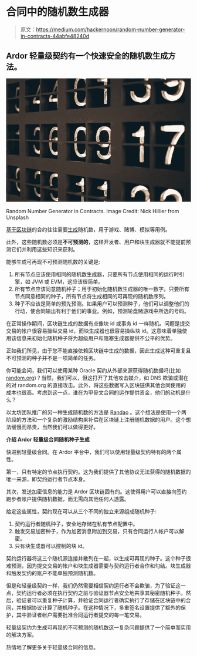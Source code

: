 # 合同中的随机数生成器

> 原文：<https://medium.com/hackernoon/random-number-generator-in-contracts-44abfe48240d>

## Ardor 轻量级契约有一个快速安全的随机数生成方法。

![](img/6bbc9a2abdbc4b2320004b027e4ac8c7.png)

Random Number Generator in Contracts. Image Credit: Nick Hillier from Unsplash

[基于区块链](https://hackernoon.com/tagged/blockchain)的合约往往需要[生成](https://hackernoon.com/tagged/generate)随机数，用于游戏、赌博、模拟等用例。

此外，这些随机数必须是**不可预测的**，这样开发者、用户和块生成器就不能提前预测它们并利用这些知识来获利。

能够生成可再现不可预测随机数的关键是:

1.  所有节点应该使用相同的随机数生成器，只要所有节点使用相同的运行时引擎，如 JVM 或 EVM，这应该很简单。
2.  所有节点应该同意随机种子；用于初始化随机数生成器的唯一数字。只要所有节点同意相同的种子，所有节点将生成相同的可再现的随机数序列。
3.  种子不应该是简单的预先预测。如果用户可以预测种子，他们可以调整他们的行动，使合同输出有利于他们的事业。例如，预测轮盘赌游戏中所选的号码。

在正常操作期间，区块链生成的数据有点像块 id 或事务 id 一样随机。问题是提交交易的帐户很容易操纵交易 id，而块生成器也很容易操纵块 id。这意味着单独使用该信息来初始化随机种子将为超级用户和阻塞生成器提供不公平的优势。

正如我们所见，由于您不能直接依赖区块链中生成的数据，因此生成这种可重复且不可预测的种子并不是一项简单的任务。

你可能会问，我们可以使用某种 Oracle 契约从外部来源获得随机数据吗(比如[random.org](https://www.random.org/))？当然，我们可以，但这打开了其他攻击媒介，如 DNS 欺骗或潜在的对 random.org 的直接攻击。此外，将这些数据写入区块链供其他合同使用的成本也很高。考虑到这一点，谁在为甲骨文合同的运作提供资金，他们的动机是什么？

以太坊团队推广的另一种生成随机数的方法是 [Randao](https://github.com/randao/randao) 。这个想法是使用一个两阶段的方法和一个复杂的激励结构来补偿在区块链上注册随机数据的用户。这个想法缓慢而昂贵，当然我们可以做得更好。

**介绍 Ardor 轻量级合同随机种子生成**

快进到轻量级合同。在 Ardor 平台中，我们可以使用轻量级契约特有的两个属性。

第一，只有特定的节点执行契约。这为我们提供了其他协议无法获得的随机数据的唯一来源，即契约运行者节点本身。

其次，发送加密信息的能力是 Ardor 区块链固有的。这使得用户可以直接向签约跑步者账户提供随机数据，而无需向其他任何人透露。

给定这些属性，契约现在可以从三个不同的独立来源组成随机种子:

1.  契约运行者随机种子，安全地存储在私有节点配置中。
2.  触发交易加密种子，作为加密消息附加到交易，只有合同运行人帐户可以解密。
3.  只有块生成器可以控制的块 id。

契约运行器将这三个随机源连接并散列在一起，以生成可再现的种子。这个种子很难预测，因为提交交易的帐户和块生成器需要与契约运行者合作和勾结。块生成器和触发契约的账户不能单独预测随机数。

但是和轻量级契约一样，我们仍然需要相信契约运行者不会欺骗，为了验证这一点，契约运行者必须在执行契约之前与验证器节点安全地共享其秘密随机种子。然后，验证者可以重复种子计算，并验证合同运行者确实执行了存储在区块链中的合同，并根据协议计算了随机种子。在这种情况下，多重签名设置提供了额外的保护，其中验证者帐户需要批准合同运行者提交的每一笔交易。

轻量级契约为生成可再现的不可预测的随机数这一复杂问题提供了一个简单而实用的解决方案。

热情地了解更多关于轻量级合同的信息。